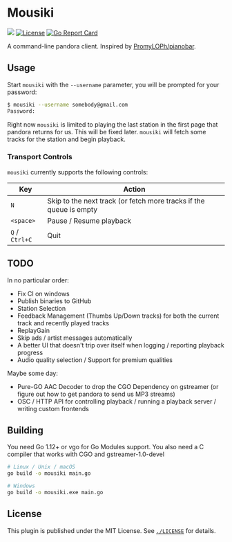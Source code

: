 # Mousiki

[![](https://github.com/nlowe/mousiki/workflows/CI/badge.svg)](https://github.com/nlowe/mousiki/actions)  [![License](https://img.shields.io/badge/license-MIT-brightgreen)](./LICENSE) [![Go Report Card](https://goreportcard.com/badge/github.com/nlowe/mousiki)](https://goreportcard.com/report/github.com/nlowe/mousiki)

A command-line pandora client. Inspired by [PromyLOPh/pianobar](https://github.com/PromyLOPh/pianobar).

## Usage

Start `mousiki` with the `--username` parameter, you will be prompted for
your password:

```bash
$ mousiki --username somebody@gmail.com
Password:
```

Right now `mousiki` is limited to playing the last station in the first page
that pandora returns for us. This will be fixed later. `mousiki` will fetch
some tracks for the station and begin playback.

### Transport Controls

`mousiki` currently supports the following controls:

| Key | Action |
| --- | ------ |
| `N` | Skip to the next track (or fetch more tracks if the queue is empty |
| `<space>` | Pause / Resume playback |
| `Q` / `Ctrl+C` | Quit |

## TODO

In no particular order:

* Fix CI on windows
* Publish binaries to GitHub
* Station Selection
* Feedback Management (Thumbs Up/Down tracks) for both the current track and recently played tracks
* ReplayGain
* Skip ads / artist messages automatically
* A better UI that doesn't trip over itself when logging / reporting playback progress
* Audio quality selection / Support for premium qualities

Maybe some day:

* Pure-GO AAC Decoder to drop the CGO Dependency on gstreamer (or figure out how to get pandora to send us MP3 streams)
* OSC / HTTP API for controlling playback / running a playback server / writing custom frontends

## Building

You need Go 1.12+ or vgo for Go Modules support. You also need a C compiler that works with CGO and gstreamer-1.0-devel

```bash
# Linux / Unix / macOS
go build -o mousiki main.go

# Windows
go build -o mousiki.exe main.go
```

## License

This plugin is published under the MIT License. See [`./LICENSE`](./LICENSE) for details.
